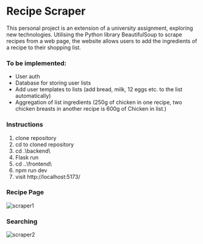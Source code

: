 # Recipe Scraper
This personal project is an extension of a university assignment, exploring new technologies. Utilising the Python library BeautifulSoup to scrape recipes from a web page, the website allows users to add the ingredients of a recipe to their shopping list.

### To be implemented:
 - User auth
 - Database for storing user lists
 - Add user templates to lists (add bread, milk, 12 eggs etc. to the list automatically)
 - Aggregation of list ingredients (250g of chicken in one recipe, two chicken breasts in another recipe is 600g of Chicken in list.)

### Instructions
1. clone repository
2. cd to cloned repository
3. cd .\backend\
4. Flask run
5. cd ..\frontend\
6. npm run dev
7. visit http://localhost:5173/

### Recipe Page
![scraper1](https://github.com/mwithe/meal-planner/assets/112362724/fdee745e-e9ee-4629-a5ac-115d8eed18b0)

### Searching
![scraper2](https://github.com/mwithe/meal-planner/assets/112362724/6ecb4811-b19e-4289-8699-db140d0a956f)


